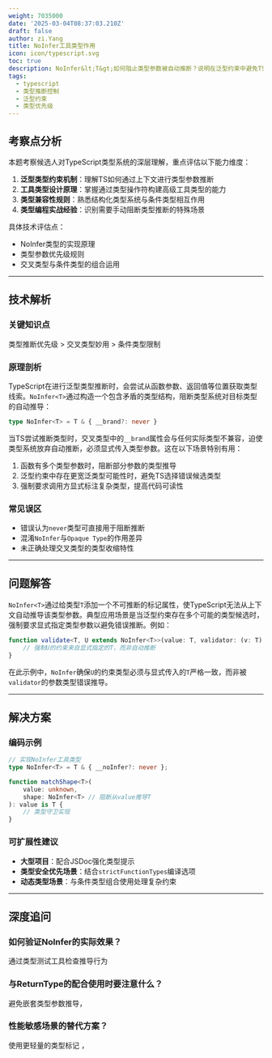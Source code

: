 ```yaml
---
weight: 7035000
date: '2025-03-04T08:37:03.210Z'
draft: false
author: zi.Yang
title: NoInfer工具类型作用
icon: icon/typescript.svg
toc: true
description: NoInfer&lt;T&gt;如何阻止类型参数被自动推断？说明在泛型约束中避免TS优先使用上下文类型的特殊场景
tags:
  - typescript
  - 类型推断控制
  - 泛型约束
  - 类型优先级
---
```


## 考察点分析

本题考察候选人对TypeScript类型系统的深层理解，重点评估以下能力维度：

1. **泛型类型约束机制**：理解TS如何通过上下文进行类型参数推断
2. **工具类型设计原理**：掌握通过类型操作符构建高级工具类型的能力
3. **类型兼容性规则**：熟悉结构化类型系统与条件类型相互作用
4. **类型编程实战经验**：识别需要手动阻断类型推断的特殊场景

具体技术评估点：

- NoInfer类型的实现原理
- 类型参数优先级规则
- 交叉类型与条件类型的组合运用

---

## 技术解析

### 关键知识点

类型推断优先级 > 交叉类型妙用 > 条件类型限制

### 原理剖析

TypeScript在进行泛型类型推断时，会尝试从函数参数、返回值等位置获取类型线索。`NoInfer<T>`通过构造一个包含矛盾的类型结构，阻断类型系统对目标类型的自动推导：

```typescript
type NoInfer<T> = T & { __brand?: never }
```

当TS尝试推断类型时，交叉类型中的`__brand`属性会与任何实际类型不兼容，迫使类型系统放弃自动推断，必须显式传入类型参数。这在以下场景特别有用：

1. 函数有多个类型参数时，阻断部分参数的类型推导
2. 泛型约束中存在更宽泛类型可能性时，避免TS选择错误候选类型
3. 强制要求调用方显式标注复杂类型，提高代码可读性

### 常见误区

- 错误认为`never`类型可直接用于阻断推断
- 混淆`NoInfer`与`Opaque Type`的作用差异
- 未正确处理交叉类型的类型收缩特性

---

## 问题解答

`NoInfer<T>`通过给类型`T`添加一个不可推断的标记属性，使TypeScript无法从上下文自动推导该类型参数。典型应用场景是当泛型约束存在多个可能的类型候选时，强制要求显式指定类型参数以避免错误推断。例如：

```typescript
function validate<T, U extends NoInfer<T>>(value: T, validator: (v: T) => U) {
    // 强制U的约束来自显式指定的T，而非自动推断
}
```

在此示例中，`NoInfer`确保`U`的约束类型必须与显式传入的`T`严格一致，而非被`validator`的参数类型错误推导。

---

## 解决方案

### 编码示例

```typescript
// 实现NoInfer工具类型
type NoInfer<T> = T & { __noInfer?: never };

function matchShape<T>(
    value: unknown,
    shape: NoInfer<T> // 阻断从value推导T
): value is T {
    // 类型守卫实现
}
```

### 可扩展性建议

- **大型项目**：配合JSDoc强化类型提示
- **类型安全优先场景**：结合`strictFunctionTypes`编译选项
- **动态类型场景**：与条件类型组合使用处理复杂约束

---

## 深度追问

### 如何验证NoInfer的实际效果？

通过类型测试工具检查推导行为

### 与ReturnType的配合使用时要注意什么？

避免嵌套类型参数推导，

### 性能敏感场景的替代方案？

使用更轻量的类型标记 ，
